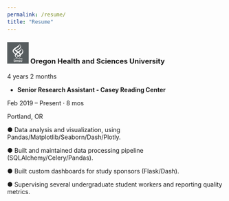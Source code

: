 ```yaml
---
permalink: /resume/
title: "Resume"
---
```


### ![OHSU logo][ohsu_logo] Oregon Health and Sciences University
4 years 2 months

* **Senior Research Assistant - Casey Reading Center**

Feb 2019 – Present · 8 mos

Portland, OR

● Data analysis and visualization, using Pandas/Matplotlib/Seaborn/Dash/Plotly.

● Built and maintained data processing pipeline (SQLAlchemy/Celery/Pandas).

● Built custom dashboards for study sponsors (Flask/Dash).

● Supervising several undergraduate student workers and reporting quality metrics.



[ohsu_logo]: assets/images/ohsu_logo.png